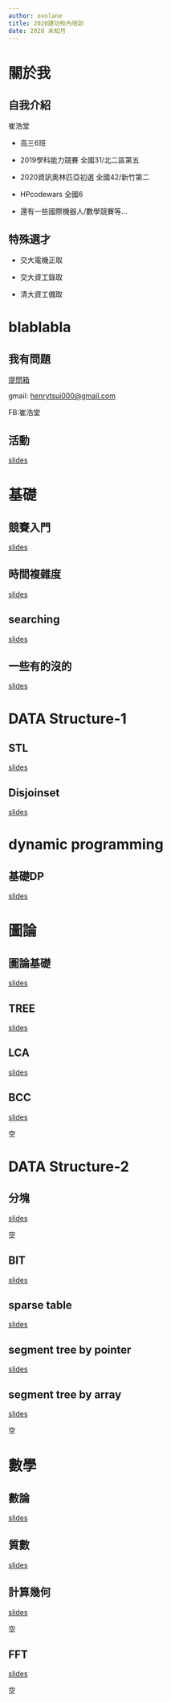 ```yaml
---
author: oxolane
title: 2020建功校內培訓
date: 2020 未知月
---
```


# 關於我

## 自我介紹

崔浩堂

- 高三6班

- 2019學科能力競賽 全國31/北二區第五

- 2020資訊奧林匹亞初選 全國42/新竹第二

- HPcodewars 全國6

- 還有一些國際機器人/數學競賽等...



## 特殊選才

- 交大電機正取

- 交大資工錄取

- 清大資工備取


# blablabla

## 我有問題

[提問箱](https://peing.net/zh-TW/7a7516a2f559a8?event=0)

gmail: henrytsui000@gmail.com

FB:崔浩堂

## 活動

[slides](https://henrytsui000.000webhostapp.com/activity.html)

# 基礎

## 競賽入門

[slides](https://henrytsui000.000webhostapp.com/contest_basic.html)

## 時間複雜度

[slides](https://henrytsui000.000webhostapp.com/)

## searching

[slides](https://henrytsui000.000webhostapp.com/searching.html)

## 一些有的沒的

[slides](https://henrytsui000.000webhostapp.com/some_tips.html)

# DATA Structure-1

## STL

[slides](https://henrytsui000.000webhostapp.com/STL.html)

## Disjoinset

[slides](https://henrytsui000.000webhostapp.com/DSU.html)

# dynamic programming

## 基礎DP

[slides](https://henrytsui000.000webhostapp.com/dp_basic.html)

# 圖論

## 圖論基礎

[slides](https://henrytsui000.000webhostapp.com/graph.html)

## TREE

[slides](https://henrytsui000.000webhostapp.com/tree.html)

## LCA

[slides](https://henrytsui000.000webhostapp.com/LCA.html)

## BCC

[slides]()

空

# DATA Structure-2

## 分塊

[slides]()

空

## BIT

[slides](https://henrytsui000.000webhostapp.com/BIT.html)

## sparse table

[slides](https://henrytsui000.000webhostapp.com/sparse_table.html)

## segment tree by pointer

[slides](https://henrytsui000.000webhostapp.com/STbypointer.html)

## segment tree by array

[slides]()

空

# 數學

## 數論

[slides](https://henrytsui000.000webhostapp.com/mod.html)

## 質數

[slides](https://henrytsui000.000webhostapp.com/prime.html)

## 計算幾何

[slides]()

空

## FFT

[slides]()

空